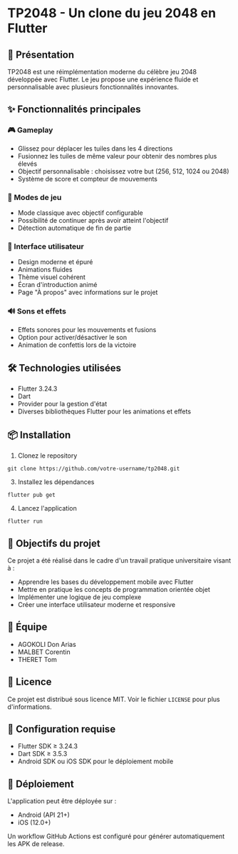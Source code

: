 # TP2048 - Un clone du jeu 2048 en Flutter

## 📱 Présentation

TP2048 est une réimplémentation moderne du célèbre jeu 2048 développée avec Flutter. Le jeu propose une expérience fluide et personnalisable avec plusieurs fonctionnalités innovantes.

## ✨ Fonctionnalités principales

### 🎮 Gameplay
- Glissez pour déplacer les tuiles dans les 4 directions
- Fusionnez les tuiles de même valeur pour obtenir des nombres plus élevés
- Objectif personnalisable : choisissez votre but (256, 512, 1024 ou 2048)
- Système de score et compteur de mouvements

### 🎯 Modes de jeu
- Mode classique avec objectif configurable
- Possibilité de continuer après avoir atteint l'objectif
- Détection automatique de fin de partie

### 🎨 Interface utilisateur
- Design moderne et épuré
- Animations fluides
- Thème visuel cohérent
- Écran d'introduction animé
- Page "À propos" avec informations sur le projet

### 🔊 Sons et effets
- Effets sonores pour les mouvements et fusions
- Option pour activer/désactiver le son
- Animation de confettis lors de la victoire

## 🛠️ Technologies utilisées

- Flutter 3.24.3
- Dart
- Provider pour la gestion d'état
- Diverses bibliothèques Flutter pour les animations et effets

## 📦 Installation

1. Clonez le repository

`git clone https://github.com/votre-username/tp2048.git`

3. Installez les dépendances

`flutter pub get`

4. Lancez l'application

`flutter run`


## 🎯 Objectifs du projet

Ce projet a été réalisé dans le cadre d'un travail pratique universitaire visant à :
- Apprendre les bases du développement mobile avec Flutter
- Mettre en pratique les concepts de programmation orientée objet
- Implémenter une logique de jeu complexe
- Créer une interface utilisateur moderne et responsive

## 👥 Équipe

- AGOKOLI Don Arias
- MALBET Corentin
- THERET Tom

## 📄 Licence

Ce projet est distribué sous licence MIT. Voir le fichier `LICENSE` pour plus d'informations.

## 🔧 Configuration requise

- Flutter SDK ≥ 3.24.3
- Dart SDK ≥ 3.5.3
- Android SDK ou iOS SDK pour le déploiement mobile

## 🚀 Déploiement

L'application peut être déployée sur :
- Android (API 21+)
- iOS (12.0+)

Un workflow GitHub Actions est configuré pour générer automatiquement les APK de release.
